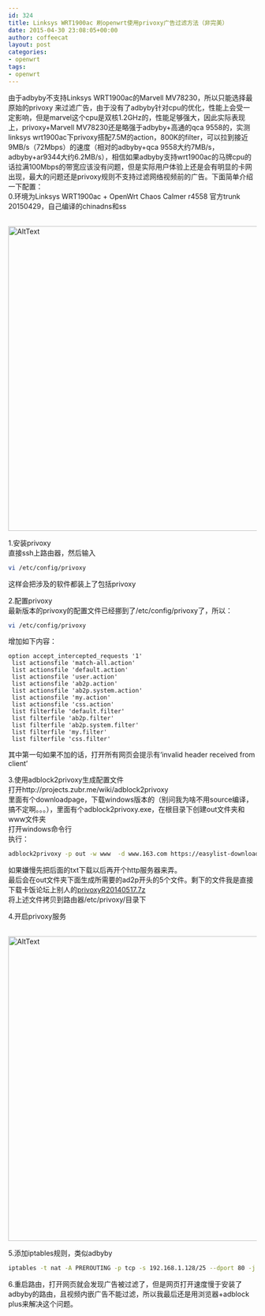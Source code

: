 ```yaml
---
id: 324
title: Linksys WRT1900ac 刷openwrt使用privoxy广告过滤方法（非完美）
date: 2015-04-30 23:08:05+00:00
author: coffeecat
layout: post
categories:
- openwrt
tags:
- openwrt
---
```

由于adbyby不支持Linksys WRT1900ac的Marvell MV78230，所以只能选择最原始的privoxy 来过滤广告，由于没有了adbyby针对cpu的优化，性能上会受一定影响，但是marvel这个cpu是双核1.2GHz的，性能足够强大，因此实际表现上，privoxy+Marvell MV78230还是略强于adbyby+高通的qca 9558的，实测linksys wrt1900ac下privoxy搭配7.5M的action，800K的filter，可以拉到接近9MB/s（72Mbps）的速度（相对的adbyby+qca 9558大约7MB/s，adbyby+ar9344大约6.2MB/s），相信如果adbyby支持wrt1900ac的马牌cpu的话拉满100Mbps的带宽应该没有问题，但是实际用户体验上还是会有明显的卡网出现，最大的问题还是privoxy规则不支持过滤网络视频前的广告。下面简单介绍一下配置：  
0.环境为Linksys WRT1900ac + OpenWrt Chaos Calmer r4558 官方trunk 20150429，自己编译的chinadns和ss 

<br>
 <img src="https://jibenfa.github.io/uploads/2015/04/QQ20150430195230.png" width="1000" height="618" alt="AltText" />
 <br>
 
1.安装privoxy  
直接ssh上路由器，然后输入  
<!--more-->

```sh
vi /etc/config/privoxy
```

这样会把涉及的软件都装上了包括privoxy

2.配置privoxy  
最新版本的privoxy的配置文件已经挪到了/etc/config/privoxy了，所以：

```sh
vi /etc/config/privoxy
```

增加如下内容：

```vim
option accept_intercepted_requests '1'
 list actionsfile 'match-all.action'
 list actionsfile 'default.action'
 list actionsfile 'user.action'
 list actionsfile 'ab2p.action'
 list actionsfile 'ab2p.system.action'
 list actionsfile 'my.action'
 list actionsfile 'css.action'
 list filterfile 'default.filter'
 list filterfile 'ab2p.filter'
 list filterfile 'ab2p.system.filter'
 list filterfile 'my.filter'
 list filterfile 'css.filter'
```

其中第一句如果不加的话，打开所有网页会提示有‘invalid header received from client’

3.使用adblock2privoxy生成配置文件  
打开http://projects.zubr.me/wiki/adblock2privoxy  
里面有个downloadpage，下载windows版本的（别问我为啥不用source编译，搞不定啊。。。），里面有个adblock2privoxy.exe，在根目录下创建out文件夹和www文件夹  
打开windows命令行  
执行：

```sh
adblock2privoxy -p out -w www  -d www.163.com https://easylist-downloads.adblockplus.org/easylistchina+easylist.txt

```

如果嫌慢先把后面的txt下载以后再开个http服务器来弄。  
最后会在out文件夹下面生成所需要的ad2p开头的5个文件。剩下的文件我是直接下载卡饭论坛上别人的[privoxyR20140517.7z](http://att.kafan.cn/forum.php?mod=attachment&aid=MjQ0NDY4NnwxNmQ1Y2M1MXwxNDMwNDAyMzI4fDB8MTczNjc3Ng%3D%3D)  
将上述文件拷贝到路由器/etc/privoxy/目录下 

4.开启privoxy服务  

<br>
 <img src="https://jibenfa.github.io/uploads/2015/04/QQ20150430225919.png" width="1000" height="618" alt="AltText" />
 <br>


5.添加iptables规则，类似adbyby

```sh
iptables -t nat -A PREROUTING -p tcp -s 192.168.1.128/25 --dport 80 -j REDIRECT --to-ports 8118
```

6.重启路由，打开网页就会发现广告被过滤了，但是网页打开速度慢于安装了adbyby的路由，且视频内嵌广告不能过滤，所以我最后还是用浏览器+adblock plus来解决这个问题。